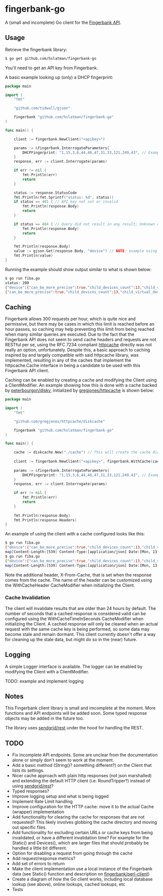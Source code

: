 # fingerbank-go

A (small and incomplete) Go client for the [Fingerbank API](https://api.fingerbank.org/).

## Usage

Retrieve the fingerbank library:

```bash
$ go get github.com/hslatman/fingerbank-go
```

You'll need to get an API key from Fingerbank.

A basic example looking up (only) a DHCP fingerprint:

```go
package main

import (
	"fmt"

	"github.com/tidwall/gjson"

	fingerbank "github.com/hslatman/fingerbank-go"
)

func main() {

	client := fingerbank.NewClient("<apikey>")

	params := &fingerbank.InterrogateParameters{
		DHCPFingerprint: "1,15,3,6,44,46,47,31,33,121,249,43", // Example DHCP fingerprint
	}
	response, err := client.Interrogate(params) 

	if err != nil {
		fmt.Println(err)
		return
	}

	status := response.StatusCode
	fmt.Println(fmt.Sprintf("status: %d", status))
	if status == 401 { // API key not set or invalid
		fmt.Println(response.Body)
		return
	}

	if status == 404 { // Query did not result in any result; Unknown device
		fmt.Println(response.Body)
		return
	}

	fmt.Println(response.Body)
	value := gjson.Get(response.Body, "device") // NOTE: example using gjson for extracting values from JSON
	fmt.Println(value)
}
```

Running the example should show output similar to what is shown below:

```bash
$ go run fiba.go
status: 200
{"device":{"can_be_more_precise":true,"child_devices_count":13,"child_virtual_devices_count":5,"created_at":"2014-09-09T15:09:50.000Z","id":1,"name":"Windows OS","parent_id":16879,"parents":[{"created_at":"2017-09-14T18:41:06.000Z","id":16879,"name":"Operating System","parent_id":null,"updated_at":"2020-04-09T06:58:16.000Z","virtual_parent_id":null}],"updated_at":"2020-02-08T07:38:14.000Z","virtual_parent_id":null},"device_name":"Operating System/Windows OS","request_id":"b41dbcb2-11c7-45e3-a08c-6ab72a478c8c","score":87,"version":""}
{"can_be_more_precise":true,"child_devices_count":13,"child_virtual_devices_count":5,"created_at":"2014-09-09T15:09:50.000Z","id":1,"name":"Windows OS","parent_id":16879,"parents":[{"created_at":"2017-09-14T18:41:06.000Z","id":16879,"name":"Operating System","parent_id":null,"updated_at":"2020-04-09T06:58:16.000Z","virtual_parent_id":null}],"updated_at":"2020-02-08T07:38:14.000Z","virtual_parent_id":null}
```

## Caching

Fingerbank allows 300 requests per hour, which is quite nice and permissive, but there may be cases in which this limit is reached before an hour passes, so caching may help preventing this limit from being reached when many similar queries are executed.
Due to the fact that the Fingerbank API does not seem to send cache headers and requests are not RESTful per se, using the RFC 7234 compliant [httpcache](https://github.com/gregjones/httpcache) directly was not really an option, unfortunately.
Despite this, a basic approach to caching inspired by and largely compatible with said httpcache library, was implemented, resulting in any of the caches that implement the httpcache.Cache interface in being a candidate to be used with this Fingerbank API client.

Caching can be enabled by creating a cache and modifying the Client using a ClientModifier.
An example showing how this is done with a cache backed by [peterbourgon/diskv](https://github.com/peterbourgon/diskv), initialized by [gregjones/httpcache](https://github.com/gregjones/httpcache/diskcache) is shown below:

```go
package main

import (
	"fmt"

	"github.com/gregjones/httpcache/diskcache"

	fingerbank "github.com/hslatman/fingerbank-go"
)

func main() {

    cache := diskcache.New("./cache") // This will create the cache directory in the current working directory
    
    client := fingerbank.NewClient("<apikey>", fingerbank.WithCache(cache))
	
	params := &fingerbank.InterrogateParameters{
		DHCPFingerprint: "1,15,3,6,44,46,47,31,33,121,249,43", // Example DHCP fingerprint
	}
    response, err := client.Interrogate(params) 

	if err != nil {
		fmt.Println(err)
		return
    }
    
    fmt.Println(response.Body)
    fmt.Println(response.Headers)
}
```

An example of using the client with a cache configured looks like this:

```bash
$ go run fiba.go
{"device":{"can_be_more_precise":true,"child_devices_count":13,"child_virtual_devices_count":5,"created_at":"2014-09-09T15:09:50.000Z","id":1,"name":"Windows OS","parent_id":16879,"parents":[{"created_at":"2017-09-14T18:41:06.000Z","id":16879,"name":"Operating System","parent_id":null,"updated_at":"2020-04-09T06:58:16.000Z","virtual_parent_id":null}],"updated_at":"2020-02-08T07:38:14.000Z","virtual_parent_id":null},"device_name":"Operating System/Windows OS","request_id":"cefc1482-7775-43cb-b4fc-f8526f88a6fa","score":87,"version":""}
map[Content-Length:[539] Content-Type:[application/json] Date:[Mon, 13 Apr 2020 14:50:46 GMT] Server:[Caddy Caddy Caddy]]
$ go run fiba.go
{"device":{"can_be_more_precise":true,"child_devices_count":13,"child_virtual_devices_count":5,"created_at":"2014-09-09T15:09:50.000Z","id":1,"name":"Windows OS","parent_id":16879,"parents":[{"created_at":"2017-09-14T18:41:06.000Z","id":16879,"name":"Operating System","parent_id":null,"updated_at":"2020-04-09T06:58:16.000Z","virtual_parent_id":null}],"updated_at":"2020-02-08T07:38:14.000Z","virtual_parent_id":null},"device_name":"Operating System/Windows OS","request_id":"cefc1482-7775-43cb-b4fc-f8526f88a6fa","score":87,"version":""}
map[Content-Length:[539] Content-Type:[application/json] Date:[Mon, 13 Apr 2020 14:50:46 GMT] Server:[Caddy Caddy Caddy] X-From-Cache:[1]]
```

Note the additional header, X-From-Cache, that is set when the response comes from the cache.
The name of the header can be customized using the WithCacheHeader CacheModifier when initializing the Client.

### Cache Invalidation

The client will invalidate results that are older than 24 hours by default.
The number of seconds that a cached response is considered valid can be configured using the WithCacheTimeInSeconds CacheModifier when initializing the Client.
A cached response will only be cleared when an actual request with the same cache key is being performed, so some data may become stale and remain dormant.
This client currently doesn't offer a way for cleaning up the stale data, but might do so in the (near) future.


## Logging

A simple Logger interface is available.
The logger can be enabled by modifying the Client with a ClientModifier.

TODO: example and implement logging

## Notes

This Fingerbank client library is small and imcomplete at the moment.
More functions and API endpoints will be added soon.
Some typed response objects may be added in the future too.

The library uses [sendgrid/rest](https://github.com/sendgrid/rest) under the hood for handling the REST.

## TODO

* Fix incomplete API endpoints. Some are unclear from the documentation alone or simply don't seem to work at the moment.
* Add a basic method (String()? something different?) on the Client that lists its settings.
* Nicer cache approach with plain http responses (not json marshalled) and extending the default HTTP client (i.e. RoundTripper?) instead of using [sendgrid/rest](https://github.com/sendgrid/rest)?
* Typed responses?
* Improve logging setup and what is being logged
* Implement Rate Limit handling
* Improve configuration for the HTTP cache: move it to the actual Cache (wrapper) implementation
* Add functionality for clearing the cache for responses that are not requested? This likely involves globbing the cache directory and moving out specific files.
* Add functionality for excluding certain URLs or cache keys from being invalidated, or have a different invalidation time? For example for the Static() and Devices(), which are larger files that should probably be handled a little bit different.
* Option for disabling a request from going through the cache
* Add request/response metrics?
* Add set of errors to return
* Make the client implementation use a local instance of the Fingerbank data (see Static() function and description on [fingerbank/perl-client](https://github.com/fingerbank/perl-client/blob/master/client-development-guidelines.md))
* Create a diagram of how the Go client works, including local database lookup (see above), online lookups, cached lookups, etc
* Tests
